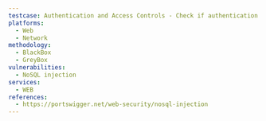 ```yaml
---
testcase: Authentication and Access Controls - Check if authentication in the Web (HTTP/HTTPS) service can be bypassed using injected NoSQL payloads (e.g., {"username": {"$ne": null}, "password": {"$ne": null}})
platforms: 
  - Web
  - Network
methodology: 
  - BlackBox
  - GreyBox
vulnerabilities:
  - NoSQL injection
services:
  - WEB
references:
  - https://portswigger.net/web-security/nosql-injection
---
```

